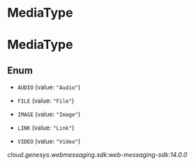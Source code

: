 # MediaType


# MediaType

## Enum


* `AUDIO` (value: `"Audio"`)

* `FILE` (value: `"File"`)

* `IMAGE` (value: `"Image"`)

* `LINK` (value: `"Link"`)

* `VIDEO` (value: `"Video"`)




_cloud.genesys.webmessaging.sdk:web-messaging-sdk:14.0.0_
